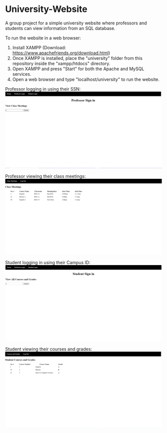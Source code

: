 # University-Website
A group project for a simple university website where professors and students can view information from an SQL database.

To run the website in a web browser:
1) Install XAMPP (Download: https://www.apachefriends.org/download.html)
2) Once XAMPP is installed, place the "university" folder from this repository inside the "xampp/htdocs" directory.
3) Open XAMPP and press "Start" for both the Apache and MySQL services.
4) Open a web browser and type "localhost/university" to run the website.

Professor logging in using their SSN:
![Screenshot1](https://github.com/jackloague1/University-Website/blob/main/university1.png)

Professor viewing their class meetings:
![Screenshot2](https://github.com/jackloague1/University-Website/blob/main/university2.png)

Student logging in using their Campus ID:
![Screenshot3](https://github.com/jackloague1/University-Website/blob/main/university3.png)

Student viewing their courses and grades:
![Screenshot4](https://github.com/jackloague1/University-Website/blob/main/university4.png)
